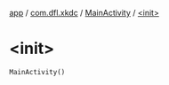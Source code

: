 [app](../../index.md) / [com.dfl.xkdc](../index.md) / [MainActivity](index.md) / [&lt;init&gt;](./-init-.md)

# &lt;init&gt;

`MainActivity()`